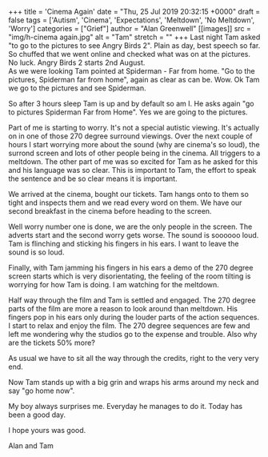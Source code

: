 +++
title = 'Cinema Again'
date = "Thu, 25 Jul 2019 20:32:15 +0000"
draft = false
tags = ['Autism', 'Cinema', 'Expectations', 'Meltdown', 'No Meltdown', 'Worry']
categories = ["Grief"]
author = "Alan Greenwell"
[[images]]
  src = "img/h-cinema again.jpg"
  alt = "Tam"
  stretch = ""
+++
Last night Tam asked "to go to the pictures to see Angry Birds 2". Plain as day, best speech so far. So chuffed that we went online and checked what was on at the pictures. No luck. Angry Birds 2 starts 2nd August.  
As we were looking Tam pointed at Spiderman - Far from home. "Go to the pictures, Spiderman far from home", again as clear as can be. Wow. Ok Tam we go to the pictures and see Spiderman.
<!--more-->
So after 3 hours sleep Tam is up and by default so am I. He asks again "go to pictures Spiderman Far from Home". Yes we are going to the pictures.

Part of me is starting to worry. It's not a special autistic viewing. It's actually on in one of those 270 degree surround viewings. Over the next couple of hours I start worrying more about the sound (why are cinema's so loud), the surrond screen and lots of other people being in the cinema. All triggers to a meltdown. The other part of me was so excited for Tam as he asked for this and his language was so clear. This is important to Tam, the effort to speak the sentence and be so clear means it is important.

We arrived at the cinema, bought our tickets. Tam hangs onto to them so tight and inspects them and we read every word on them. We have our second breakfast in the cinema before heading to the screen.

Well worry number one is done, we are the only people in the screen. The adverts start and the second worry gets worse. The sound is soooooo loud. Tam is flinching and sticking his fingers in his ears. I want to leave the sound is so loud.

Finally, with Tam jamming his fingers in his ears a demo of the 270 degree screen starts which is very disorientating, the feeling of the room tilting is worrying for how Tam is doing. I am watching for the meltdown.

Half way through the film and Tam is settled and engaged. The 270 degree parts of the film are more a reason to look around than meltdown. His fingers pop in his ears only during the louder parts of the action sequences. I start to relax and enjoy the film. The 270 degree sequences are few and left me wondering why the studios go to the expense and trouble. Also why are the tickets 50% more?

As usual we have to sit all the way through the credits, right to the very very end.

Now Tam stands up with a big grin and wraps his arms around my neck and say "go home now".

My boy always surprises me. Everyday he manages to do it. Today has been a good day.

I hope yours was good.

Alan and Tam